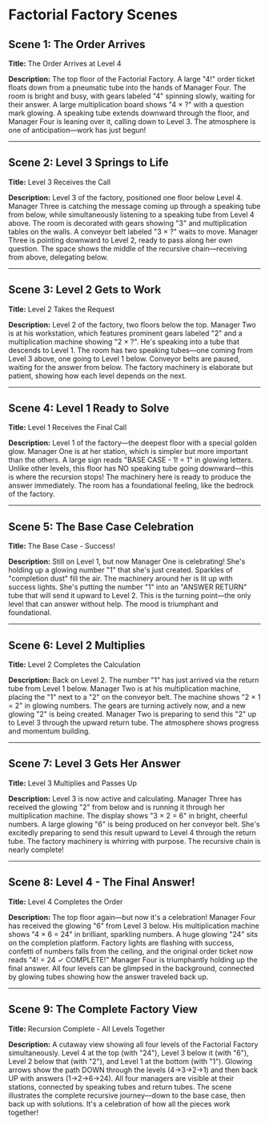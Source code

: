 # Factorial Factory Scenes

## Scene 1: The Order Arrives
**Title:** The Order Arrives at Level 4

**Description:**
The top floor of the Factorial Factory. A large "4!" order ticket floats down from a pneumatic tube into the hands of Manager Four. The room is bright and busy, with gears labeled "4" spinning slowly, waiting for their answer. A large multiplication board shows "4 × ?" with a question mark glowing. A speaking tube extends downward through the floor, and Manager Four is leaning over it, calling down to Level 3. The atmosphere is one of anticipation—work has just begun!

---

## Scene 2: Level 3 Springs to Life
**Title:** Level 3 Receives the Call

**Description:**
Level 3 of the factory, positioned one floor below Level 4. Manager Three is catching the message coming up through a speaking tube from below, while simultaneously listening to a speaking tube from Level 4 above. The room is decorated with gears showing "3" and multiplication tables on the walls. A conveyor belt labeled "3 × ?" waits to move. Manager Three is pointing downward to Level 2, ready to pass along her own question. The space shows the middle of the recursive chain—receiving from above, delegating below.

---

## Scene 3: Level 2 Gets to Work
**Title:** Level 2 Takes the Request

**Description:**
Level 2 of the factory, two floors below the top. Manager Two is at his workstation, which features prominent gears labeled "2" and a multiplication machine showing "2 × ?". He's speaking into a tube that descends to Level 1. The room has two speaking tubes—one coming from Level 3 above, one going to Level 1 below. Conveyor belts are paused, waiting for the answer from below. The factory machinery is elaborate but patient, showing how each level depends on the next.

---

## Scene 4: Level 1 Ready to Solve
**Title:** Level 1 Receives the Final Call

**Description:**
Level 1 of the factory—the deepest floor with a special golden glow. Manager One is at her station, which is simpler but more important than the others. A large sign reads "BASE CASE - 1! = 1" in glowing letters. Unlike other levels, this floor has NO speaking tube going downward—this is where the recursion stops! The machinery here is ready to produce the answer immediately. The room has a foundational feeling, like the bedrock of the factory.

---

## Scene 5: The Base Case Celebration
**Title:** The Base Case - Success!

**Description:**
Still on Level 1, but now Manager One is celebrating! She's holding up a glowing number "1" that she's just created. Sparkles of "completion dust" fill the air. The machinery around her is lit up with success lights. She's putting the number "1" into an "ANSWER RETURN" tube that will send it upward to Level 2. This is the turning point—the only level that can answer without help. The mood is triumphant and foundational.

---

## Scene 6: Level 2 Multiplies
**Title:** Level 2 Completes the Calculation

**Description:**
Back on Level 2. The number "1" has just arrived via the return tube from Level 1 below. Manager Two is at his multiplication machine, placing the "1" next to a "2" on the conveyor belt. The machine shows "2 × 1 = 2" in glowing numbers. The gears are turning actively now, and a new glowing "2" is being created. Manager Two is preparing to send this "2" up to Level 3 through the upward return tube. The atmosphere shows progress and momentum building.

---

## Scene 7: Level 3 Gets Her Answer
**Title:** Level 3 Multiplies and Passes Up

**Description:**
Level 3 is now active and calculating. Manager Three has received the glowing "2" from below and is running it through her multiplication machine. The display shows "3 × 2 = 6" in bright, cheerful numbers. A large glowing "6" is being produced on her conveyor belt. She's excitedly preparing to send this result upward to Level 4 through the return tube. The factory machinery is whirring with purpose. The recursive chain is nearly complete!

---

## Scene 8: Level 4 - The Final Answer!
**Title:** Level 4 Completes the Order

**Description:**
The top floor again—but now it's a celebration! Manager Four has received the glowing "6" from Level 3 below. His multiplication machine shows "4 × 6 = 24" in brilliant, sparkling numbers. A huge glowing "24" sits on the completion platform. Factory lights are flashing with success, confetti of numbers falls from the ceiling, and the original order ticket now reads "4! = 24 ✓ COMPLETE!" Manager Four is triumphantly holding up the final answer. All four levels can be glimpsed in the background, connected by glowing tubes showing how the answer traveled back up.

---

## Scene 9: The Complete Factory View
**Title:** Recursion Complete - All Levels Together

**Description:**
A cutaway view showing all four levels of the Factorial Factory simultaneously. Level 4 at the top (with "24"), Level 3 below it (with "6"), Level 2 below that (with "2"), and Level 1 at the bottom (with "1"). Glowing arrows show the path DOWN through the levels (4→3→2→1) and then back UP with answers (1→2→6→24). All four managers are visible at their stations, connected by speaking tubes and return tubes. The scene illustrates the complete recursive journey—down to the base case, then back up with solutions. It's a celebration of how all the pieces work together!

